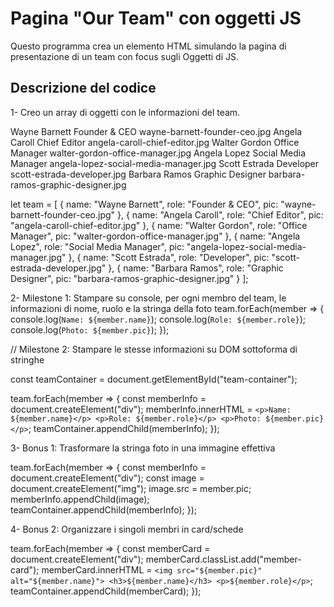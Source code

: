 # Pagina "Our Team" con oggetti JS

Questo programma crea un elemento HTML simulando la pagina di presentazione di un team con focus sugli Oggetti di JS. 

## Descrizione del codice

1- Creo un array di oggetti con le informazioni del team.

Wayne Barnett	Founder & CEO	wayne-barnett-founder-ceo.jpg
Angela Caroll	Chief Editor	angela-caroll-chief-editor.jpg
Walter Gordon	Office Manager	walter-gordon-office-manager.jpg
Angela Lopez	Social Media Manager	angela-lopez-social-media-manager.jpg
Scott Estrada	Developer	scott-estrada-developer.jpg
Barbara Ramos	Graphic Designer	barbara-ramos-graphic-designer.jpg

let team = [
    {
        name: "Wayne Barnett",
        role: "Founder & CEO",
        pic: "wayne-barnett-founder-ceo.jpg"
    },
    {
        name: "Angela Caroll",
        role: "Chief Editor",
        pic: "angela-caroll-chief-editor.jpg"
    },
    {
        name: "Walter Gordon",
        role: "Office Manager",
        pic: "walter-gordon-office-manager.jpg"
    },
    {
        name: "Angela Lopez",
        role: "Social Media Manager",
        pic: "angela-lopez-social-media-manager.jpg"
    },
    {
        name: "Scott Estrada",
        role: "Developer",
        pic: "scott-estrada-developer.jpg"
    },
    {
        name: "Barbara Ramos",
        role: "Graphic Designer",
        pic: "barbara-ramos-graphic-designer.jpg"
    }
];

2- Milestone 1: Stampare su console, per ogni membro del team, le informazioni di nome, ruolo e la stringa della foto
team.forEach(member => {
    console.log(`Name: ${member.name}`);
    console.log(`Role: ${member.role}`);
    console.log(`Photo: ${member.pic}`);
});

// Milestone 2: Stampare le stesse informazioni su DOM sottoforma di stringhe

const teamContainer = document.getElementById("team-container");

team.forEach(member => {
    const memberInfo = document.createElement("div");
    memberInfo.innerHTML = `
        <p>Name: ${member.name}</p>
        <p>Role: ${member.role}</p>
        <p>Photo: ${member.pic}</p>
    `;
    teamContainer.appendChild(memberInfo);
});

3- Bonus 1: Trasformare la stringa foto in una immagine effettiva

team.forEach(member => {
    const memberInfo = document.createElement("div");
    const image = document.createElement("img");
    image.src = member.pic;
    memberInfo.appendChild(image);
    teamContainer.appendChild(memberInfo);
});

4- Bonus 2: Organizzare i singoli membri in card/schede

team.forEach(member => {
    const memberCard = document.createElement("div");
    memberCard.classList.add("member-card");
    memberCard.innerHTML = `
        <img src="${member.pic}" alt="${member.name}">
        <h3>${member.name}</h3>
        <p>${member.role}</p>
    `;
    teamContainer.appendChild(memberCard);
});
    
